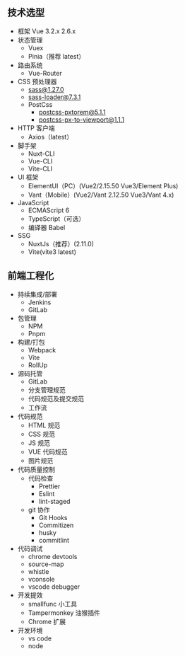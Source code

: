 ## 技术选型

- 框架 Vue 3.2.x 2.6.x
- 状态管理
  - Vuex
  - Pinia（推荐 latest）
- 路由系统
  - Vue-Router
- CSS 预处理器
  - sass@1.27.0
  - sass-loader@7.3.1
  - PostCss
    - postcss-pxtorem@5.1.1
    - postcss-px-to-viewport@1.1.1
- HTTP 客户端
  - Axios（latest）
- 脚手架
  - Nuxt-CLI
  - Vue-CLI
  - Vite-CLI
- UI 框架
  - ElementUI（PC）(Vue2/2.15.50 Vue3/Element Plus)
  - Vant（Mobile）(Vue2/Vant 2.12.50 Vue3/Vant 4.x)
- JavaScript
  - ECMAScript 6
  - TypeScript（可选）
  - 编译器 Babel
- SSG
  - NuxtJs（推荐）(2.11.0)
  - Vite(vite3 latest)

## 前端工程化

- 持续集成/部署
  - Jenkins
  - GitLab
- 包管理
  - NPM
  - Pnpm
- 构建/打包
  - Webpack
  - Vite
  - RollUp
- 源码托管
  - GitLab
  - 分支管理规范
  - 代码规范及提交规范
  - 工作流
- 代码规范
  - HTML 规范
  - CSS 规范
  - JS 规范
  - VUE 代码规范
  - 图片规范
- 代码质量控制
  - 代码检查
    - Prettier
    - Eslint
    - lint-staged
  - git 协作
    - Git Hooks
    - Commitizen
    - husky
    - commitlint
- 代码调试
  - chrome devtools
  - source-map
  - whistle
  - vconsole
  - vscode debugger
- 开发提效
  - smallfunc 小工具
  - Tampermonkey 油猴插件
  - Chrome 扩展
- 开发环境
  - vs code
  - node
